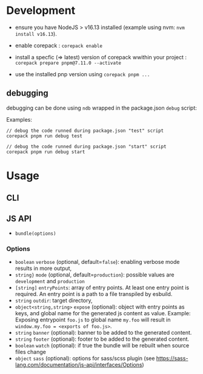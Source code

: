 # Development

- ensure you have NodeJS > v16.13 installed (example using nvm: `nvm install v16.13`). 

- enable corepack : `corepack enable`

- install a specfic (=> latest) version of corepack wwithin your project : `corepack prepare pnpm@7.11.0 --activate`

- use the installed pnp version using `corepack pnpm ...`

## debugging

debugging can be done using `ndb` wrapped in the package.json `debug` script: 

Examples: 

```
// debug the code runned during package.json "test" script
corepack pnpm run debug test

// debug the code runned during package.json "start" script
corepack pnpm run debug start
```

# Usage

## CLI

## JS API

- `bundle(options)`

### Options

- `boolean` `verbose` (optional, default=`false`): enabling verbose mode results in more output,
- `string}` `mode` (optional, default=`production`): possible values are `development` and `production`
- `[string]` `entryPoints`: array of entry points. At least one entry point is required. An entry point is a path to a file transpiled by esbuild.
- `string` `outdir`: target directory,
- `object<string,string>` `expose` (optional): object with entry points as keys, and global name for the generated js content as value. Example: Exposing entrypoint `foo.js` to global name `my.foo` will result in `window.my.foo = <exports of foo.js>`.
- `string` `banner` (optional): banner to be added to the generated content.
- `string` `footer` (optional): footer to be added to the generated content.
- `boolean` `watch` (optional): if true the bundle will be rebuilt when source files change
- `object` `sass` (optional): options for sass/scss plugin (see https://sass-lang.com/documentation/js-api/interfaces/Options)
